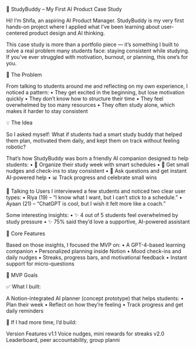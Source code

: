 🧠 StudyBuddy – My First AI Product Case Study

Hi! I’m Shifa, an aspiring AI Product Manager. StudyBuddy is my very first hands-on project where I applied what I’ve been learning about user-centered product design and AI thinking.

This case study is more than a portfolio piece — it’s something I built to solve a real problem many students face: staying consistent while studying. If you’ve ever struggled with motivation, burnout, or planning, this one’s for you.


🚨 The Problem

From talking to students around me and reflecting on my own experience, I noticed a pattern:
	•	They get excited in the beginning,   but lose motivation quickly
	•	They don’t know how to structure      their time
	•	They feel overwhelmed by too many     resources
	•	They often study alone, which         makes it harder to stay consistent

💡 The Idea

So I asked myself: What if students had a smart study buddy that helped them plan, motivated them daily, and kept them on track without feeling robotic?

That’s how StudyBuddy was born a friendly AI companion designed to help students:
	•	📅 Organize their study week with     smart schedules
	•	🔔 Get small nudges and check-ins     to stay consistent
	•	💬 Ask questions and get instant    AI-powered help
	•	📊 Track progress and celebrate      small wins
 
👥 Talking to Users
I interviewed a few students and        noticed two clear user types:
•	Riya (19) – “I know what I want,       but I can’t stick to a schedule.”
	•	Ayaan (21) – “ChatGPT is cool, but    I wish it felt more like a coach.”

Some interesting insights:
	•	✨ 4 out of 5 students feel           overwhelmed by study pressure
	•	✨ 75% said they’d love a            supportive, AI-powered assistant

 🧠 Core Features

Based on those insights, I focused the MVP on:
	•	A GPT-4-based learning companion
	•	Personalized planning inside Notion
	•	Mood check-ins and daily nudges
	•	Streaks, progress bars, and            motivational feedback
	•	Instant support for micro-questions

🎯 MVP Goals

✅ What I built:

A Notion-integrated AI planner (concept prototype) that helps students:
	•	Plan their week
	•	Reflect on how they’re feeling
	•	Track progress and get daily           reminders

🔮 If I had more time, I’d build:

Version
Features
v1.1
Voice nudges, mini rewards for streaks
v2.0
Leaderboard, peer accountability, group planni

